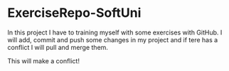 # ExerciseRepo-SoftUni

In this project I have to training myself with some exercises with GitHub.
I will add, commit and push some changes in my project and if tere has a conflict I will pull and merge them.

This will make a conflict!